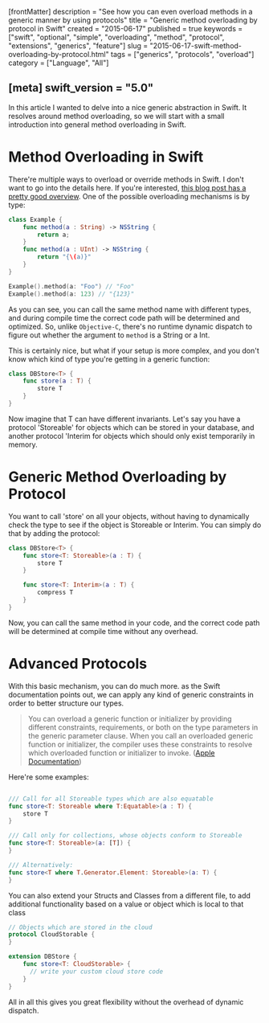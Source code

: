 [frontMatter]
description = "See how you can even overload methods in a generic manner by using protocols"
title = "Generic method overloading by protocol in Swift"
created = "2015-06-17"
published = true
keywords = ["swift", "optional", "simple", "overloading", "method", "protocol", "extensions", "generics", "feature"]
slug = "2015-06-17-swift-method-overloading-by-protocol.html"
tags = ["generics", "protocols", "overload"]
category = ["Language", "All"]

[meta]
swift_version = "5.0"
---

In this article I wanted to delve into a nice generic abstraction in Swift. It resolves around method overloading, so
we will start with a small introduction into general method overloading in Swift.

# Method Overloading in Swift

There\'re multiple ways to overload or override methods in Swift. I
don\'t want to go into the details here. If you\'re interested, [this
blog post has a pretty good
overview](http://sketchytech.blogspot.de/2014/09/swift-overriding-vs-overloading-xcode-6.html).
One of the possible overloading mechanisms is by type:

``` Swift
class Example {
    func method(a : String) -> NSString {
        return a;
    }
    func method(a : UInt) -> NSString {
        return "{\(a)}"
    }
}

Example().method(a: "Foo") // "Foo"
Example().method(a: 123) // "{123}"
```

As you can see, you can call the same method name with different types,
and during compile time the correct code path will be determined and
optimized. So, unlike `Objective-C`, there\'s no runtime dynamic
dispatch to figure out whether the argument to `method` is a String or a
Int.

This is certainly nice, but what if your setup is more complex, and you
don\'t know which kind of type you\'re getting in a generic function:

``` Swift
class DBStore<T> {
    func store(a : T) {
        store T
    }
}
```

Now imagine that T can have different invariants. Let\'s say you have a
protocol \'Storeable\' for objects which can be stored in your database,
and another protocol \'Interim for objects which should only exist
temporarily in memory.

# Generic Method Overloading by Protocol

You want to call \'store\' on all your objects, without having to
dynamically check the type to see if the object is Storeable or Interim.
You can simply do that by adding the protocol:

``` Swift
class DBStore<T> {
    func store<T: Storeable>(a : T) {
        store T
    }

    func store<T: Interim>(a : T) {
        compress T
    }
}
```
Now, you can call the same method in your code, and the correct code
path will be determined at compile time without any overhead.

# Advanced Protocols

With this basic mechanism, you can do much more. as the Swift
documentation points out, we can apply any kind of generic constraints
in order to better structure our types.

> You can overload a generic function or initializer by providing
> different constraints, requirements, or both on the type parameters in
> the generic parameter clause. When you call an overloaded generic
> function or initializer, the compiler uses these constraints to
> resolve which overloaded function or initializer to invoke. ([Apple
> Documentation](https://developer.apple.com/library/prerelease/ios/documentation/Swift/Conceptual/Swift_Programming_Language/GenericParametersAndArguments.html#//apple_ref/doc/uid/TP40014097-CH37-ID406))

Here\'re some examples:

``` Swift

/// Call for all Storeable types which are also equatable
func store<T: Storeable where T:Equatable>(a : T) {
    store T
}

/// Call only for collections, whose objects conform to Storeable
func store<T: Storeable>(a: [T]) {
}

/// Alternatively:
func store<T where T.Generator.Element: Storeable>(a: T) {
}

```

You can also extend your Structs and Classes from a different file, to
add additional functionality based on a value or object which is local
to that class

``` Swift
// Objects which are stored in the cloud
protocol CloudStorable {
}

extension DBStore {
    func store<T: CloudStorable> {
      // write your custom cloud store code
    }
}
```

All in all this gives you great flexibility without the overhead of
dynamic dispatch.
